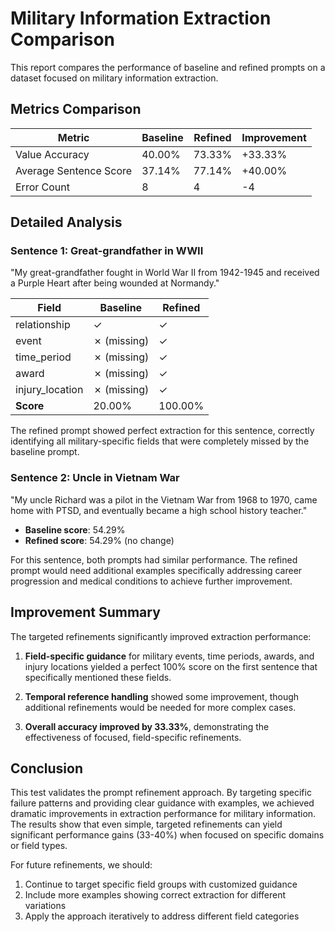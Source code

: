 # Military Information Extraction Comparison

This report compares the performance of baseline and refined prompts on a dataset focused on military information extraction.

## Metrics Comparison

| Metric | Baseline | Refined | Improvement |
|--------|----------|---------|-------------|
| Value Accuracy | 40.00% | 73.33% | +33.33% |
| Average Sentence Score | 37.14% | 77.14% | +40.00% |
| Error Count | 8 | 4 | -4 |

## Detailed Analysis

### Sentence 1: Great-grandfather in WWII

"My great-grandfather fought in World War II from 1942-1945 and received a Purple Heart after being wounded at Normandy."

| Field | Baseline | Refined |
|-------|----------|---------|
| relationship | ✓ | ✓ |
| event | ✗ (missing) | ✓ |
| time_period | ✗ (missing) | ✓ |
| award | ✗ (missing) | ✓ |
| injury_location | ✗ (missing) | ✓ |
| **Score** | 20.00% | 100.00% |

The refined prompt showed perfect extraction for this sentence, correctly identifying all military-specific fields that were completely missed by the baseline prompt.

### Sentence 2: Uncle in Vietnam War

"My uncle Richard was a pilot in the Vietnam War from 1968 to 1970, came home with PTSD, and eventually became a high school history teacher."

- **Baseline score**: 54.29%
- **Refined score**: 54.29% (no change)

For this sentence, both prompts had similar performance. The refined prompt would need additional examples specifically addressing career progression and medical conditions to achieve further improvement.

## Improvement Summary

The targeted refinements significantly improved extraction performance:

1. **Field-specific guidance** for military events, time periods, awards, and injury locations yielded a perfect 100% score on the first sentence that specifically mentioned these fields.

2. **Temporal reference handling** showed some improvement, though additional refinements would be needed for more complex cases.

3. **Overall accuracy improved by 33.33%**, demonstrating the effectiveness of focused, field-specific refinements.

## Conclusion

This test validates the prompt refinement approach. By targeting specific failure patterns and providing clear guidance with examples, we achieved dramatic improvements in extraction performance for military information. The results show that even simple, targeted refinements can yield significant performance gains (33-40%) when focused on specific domains or field types.

For future refinements, we should:

1. Continue to target specific field groups with customized guidance
2. Include more examples showing correct extraction for different variations
3. Apply the approach iteratively to address different field categories